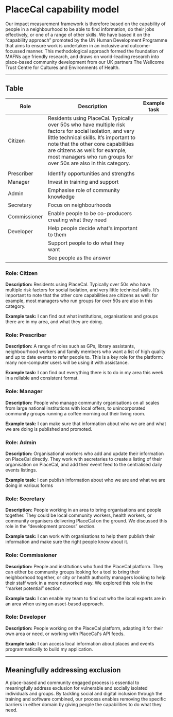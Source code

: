 
# PlaceCal capability model

Our impact measurement framework is therefore based on the capability of people in a neighbourhood to be able to find information, do their jobs effectively, or one of a range of other skills. We have based it on the “capability approach” promoted by the UN Human Development Programme that aims to ensure work is undertaken in an inclusive and outcome-focussed manner. This methodological approach formed the foundation of MAFNs age friendly research, and draws on world-leading research into place-based community development from our UK partners The Wellcome Trust Centre for Cultures and Environments of Health.

----

## Table

| Role          | Description                                              |Example task    |
|---------------|----------------------------------------------------------|----------------|
| Citizen       | Residents using PlaceCal. Typically over 50s who have multiple risk factors for social isolation, and very little technical skills. It’s important to note that the other core capabilities are citizens as well: for example, most managers who run groups for over 50s are also in this category.         
|                |
| Prescriber    | Identify opportunities and strengths                     |                |  
| Manager       | Invest in training and support                           |                |
| Admin         | Emphasise role of community knowledge                    |                |
| Secretary     | Focus on neighbourhoods                                  |                |
| Commissioner  | Enable people to be co-producers creating what they need |                |
| Developer     | Help people decide what's important to them              |                |
|                             | Support people to do what they want                      |                |
|    | See people as the answer                                 |                |

### Role: Citizen

**Description:** Residents using PlaceCal. Typically over 50s who have multiple risk factors for social isolation, and very little technical skills. It’s important to note that the other core capabilities are citizens as well: for example, most managers who run groups for over 50s are also in this category.

**Example task:** I can find out what institutions, organisations and groups there are in my area, and what they are doing.

### Role: Prescriber

**Description:** A range of roles such as GPs, library assistants, neighbourhood workers and family members who want a list of high quality and up to date events to refer people to. This is a key role for the platform: many non-computer users will be using it with assistance.

**Example task:** I can find out everything there is to do in my area this week in a reliable and consistent format.

### Role: Manager

**Description:** People who manage community organisations on all scales from large national institutions with local offers, to unincorporated community groups running a coffee morning out their living room.

**Example task:** I can make sure that information about who we are and what we are doing is published and promoted.

### Role: Admin

**Description:** Organisational workers who add and update their information on PlaceCal directly. They work with secretaries to create a listing of their organisation on PlaceCal, and add their event feed to the centralised daily events listings.

**Example task**: I can publish information about who we are and what we are doing in various forms

### Role: Secretary

**Description:** People working in an area to bring organisations and people together. They could be local community workers, health workers, or community organisers delivering PlaceCal on the ground. We discussed this role in the “development process” section.

**Example task:** I can work with organisations to help them publish their information and make sure the right people know about it.

### Role: Commissioner

**Description:** People and institutions who fund the PlaceCal platform. They can either be community groups looking for a tool to bring their neighborhood together, or city or health authority managers looking to help their staff work in a more networked way. We explored this role in the “market potential” section.

**Example task:** I can enable my team to find out who the local experts are in an area when using an asset-based approach.

### Role: Developer

**Description:** People working on the PlaceCal platform, adapting it for their own area or need, or working with PlaceCal's API feeds.

**Example task:** I can access local information about places and events programmatically to build my application.

----

## Meaningfully addressing exclusion

A place-based and community engaged process is essential to meaningfully address exclusion for vulnerable and socially isolated individuals and groups. By tackling social and digital inclusion through the training and software combined, our process enables removing the specific barriers in either domain by giving people the capabilities to do what they need.
